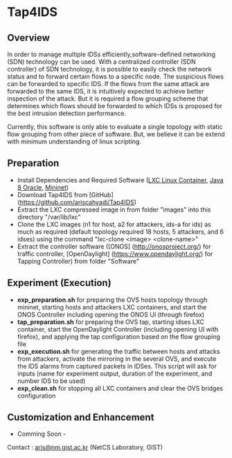 # Tap4IDS

## Overview

In order to manage multiple IDSs efficiently,software-defined networking (SDN) technology can be used. With a centralized
controller (SDN controller) of SDN technology, it is possible to easily check the network status and to forward certain flows to a specific node. The suspicious flows can be forwarded to specific IDS. If the flows from the same attack are forwarded to the same IDS, it is intuitively expected to achieve better inspection of the attack. But it is required a flow grouping scheme that determines which flows should be forwarded to which IDSs is proposed for the best intrusion detection performance.

Currently, this software is only able to evaluate a single topology with static flow grouping from other piece of software. But, we believe it can be extend with minimum understanding of linux scripting.

## Preparation

* Install Dependencies and Required Software ([LXC Linux Container](https://linuxcontainers.org/), [Java 8 Oracle](http://www.webupd8.org/2012/09/install-oracle-java-8-in-ubuntu-via-ppa.html), [Mininet](mininet.org))
* Download Tap4IDS from [GitHub] (https://github.com/ariscahyadi/Tap4IDS)
* Extract the LXC compressed image in from folder "images" into this directory "/var/lib/lxc"
* Clone the LXC images (n1 for host, a2 for attackers, ids-a for ids) as much as required (default topology required 18 hosts, 5 attackers, and 6 idses) using the command "lxc-clone \<image> \<clone-name>"
* Extract the controller software ([ONOS] (http://onosproject.org/) for traffic controller, [OpenDaylight] (https://www.opendaylight.org/) for Tapping Controller) from folder "Software"

## Experiment (Execution)

* **exp_preparation.sh** for preparing the OVS hosts topology through mininet, starting hosts and attackers LXC containers, and start the ONOS Controller including opening the ONOS UI (through firefox)
* **tap_preparation.sh** for preparing the OVS tap, starting idses LXC container, start the OpenDaylight Controller (including opening UI with firefox), and applying the tap configuration based on the flow grouping file
* **exp_execution.sh** for generating the traffic between hosts and attacks from attackers, activate the mirroring in the several OVS, and execute the IDS alarms from captured packets in IDSes. This script will ask for inputs (name for experiment output, duration of the experiment, and number IDS to be used)
* **exp_clean.sh** for stopping all LXC containers and clear the OVS bridges configuration

## Customization and Enhancement

- Comming Soon -

Contact : aris@nm.gist.ac.kr (NetCS Laboratory, GIST)

